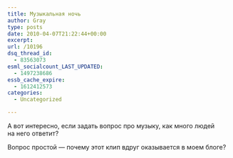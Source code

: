 ```yaml
---
title: Музыкальная ночь
author: Gray
type: posts
date: 2010-04-07T21:22:44+00:00
excerpt:
url: /10196
dsq_thread_id:
  - 83563073
esml_socialcount_LAST_UPDATED:
  - 1497238686
essb_cache_expire:
  - 1612412573
categories:
  - Uncategorized

---
```








А&nbsp;вот интересно, если задать вопрос про музыку, как много людей на&nbsp;него ответит?

Вопрос простой&nbsp;&mdash; почему этот клип вдруг оказывается в&nbsp;моем блоге?